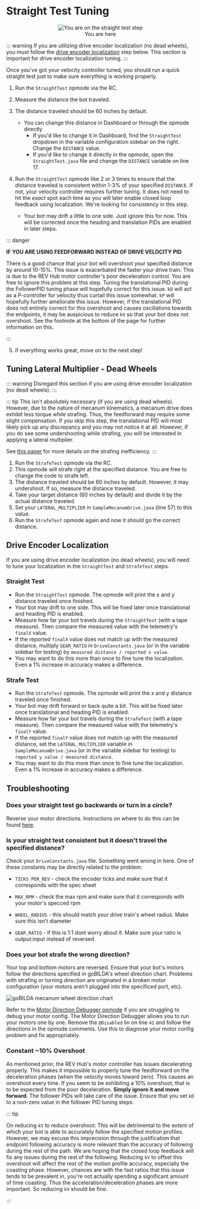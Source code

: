 # Straight Test Tuning

<figure align="center">
    <img src="./assets/you-are-here/YouAreHere-StraightTest-quarter.png" alt="You are on the straight test step">
    <figcaption class="mt-2 text-gray-600 text-center">You are here</figcaption>
</figure>

::: warning
If you are utilizing drive encoder localization (no dead wheels), you must follow the [drive encoder localization](#drive-encoder-localization) step below. This section is important for drive encoder localization tuning.
:::

Once you've got your velocity controller tuned, you should run a quick straight test just to make sure everything is working properly.

1. Run the `StraightTest` opmode via the RC.
2. Measure the distance the bot traveled.
3. The distance traveled should be 60 inches by default.
   - You can change this distance in Dashboard or through the opmode directly
     - If you'd like to change it in Dashboard, find the `StraightTest` dropdown in the variable configuration sidebar on the right. Change the `DISTANCE` value.
     - If you'd like to change it directly in the opmode, open the `StraightTest.java` file and change the `DISTANCE` variable on line 17.
4. Run the `StraightTest` opmode like 2 or 3 times to ensure that the distance traveled is consistent within 1-3% of your specified `DISTANCE`. If not, your velocity controller requires further tuning. It does not need to hit the _exact_ spot each time as you will later enable closed loop feedback using localization. We're looking for consistency in this step.

   - Your bot may drift a little to one side. Just ignore this for now. This will be corrected once the heading and translation PIDs are enabled in later steps.

::: danger

**IF YOU ARE USING FEEDFORWARD INSTEAD OF DRIVE VELOCITY PID**

There is a good chance that your bot will overshoot your specified distance by around 10-15%. This issue is exacerbated the faster your drive train. This is due to the REV Hub motor controller's poor deceleration control. You are free to ignore this problem at this step. Tuning the translational PID during the FollowerPID tuning phase will hopefully correct for this issue. `kD` will act as a P-controller for velocity thus curtail this issue somewhat. `kP` will hopefully further ameliorate this issue. However, if the translational PID does not entirely correct for this overshoot and causes oscillations towards the endpoints, it may be auspicious to reduce `kV` so that your bot does not overshoot. See the footnote at the bottom of the page for further information on this.

:::

5. If everything works great, move on to the next step!

## Tuning Lateral Multiplier - Dead Wheels

::: warning
Disregard this section if you are using drive encoder localization (no dead wheels).
:::

::: tip
This isn't absolutely necessary (if you are using dead wheels). However, due to the nature of mecanum kinematics, a mecanum drive does exhibit less torque while strafing. Thus, the feedforward may require some slight compensation. If you skip this step, the translational PID will most likely pick up any discrepancy and you may not notice it at all. However, if you do see some undershooting while strafing, you will be interested in applying a lateral multiplier.

See [this paper](https://www.chiefdelphi.com/t/paper-mecanum-and-omni-kinematic-and-force-analysis/106153) for more details on the strafing inefficiency.
:::

1. Run the `StrafeTest` opmode via the RC.
2. This opmode will strafe right at the specified distance. You are free to change the code to strafe left.
3. The distance traveled should be 60 inches by default. However, it may undershoot. If so, measure the distance traveled.
4. Take your target distance (60 inches by default) and divide it by the actual distance traveled.
5. Set your `LATERAL_MULTIPLIER` in `SampleMecanumDrive.java` (line 57) to this value.
6. Run the `StrafeTest` opmode again and now it should go the correct distance.

## Drive Encoder Localization

If you are using drive encoder localization (no dead wheels), you will need to tune your localization in the `StraightTest` and `StrafeTest` steps.

### Straight Test

- Run the `StraightTest` opmode. The opmode will print the x and y distance traveled once finished.
- Your bot may drift to one side. This will be fixed later once translational and heading PID is enabled.
- Measure how far your bot travels during the `StraightTest` (with a tape measure). Then compare the measured value with the telemetry's `finalX` value.
- If the reported `finalX` value does not match up with the measured distance, multiply `GEAR_RATIO` in `DriveConstants.java` (or in the variable sidebar for testing) by `measured distance / reported x value`.
- You may want to do this more than once to fine tune the localization. Even a 1% increase in accuracy makes a difference.

### Strafe Test

- Run the `StrafeTest` opmode. The opmode will print the x and y distance traveled once finished.
- Your bot may drift forward or back quite a bit. This will be fixed later once translational and heading PID is enabled.
- Measure how far your bot travels during the `StrafeTest` (with a tape measure). Then compare the measured value with the telemetry's `finalY` value.
- If the reported `finalY` value does not match up with the measured distance, set the `LATERAL_MULTIPLIER` variable in `SampleMecanumDrive.java` (or in the variable sidebar for testing) to `reported y value / measured distance`.
- You may want to do this more than once to fine tune the localization. Even a 1% increase in accuracy makes a difference.

## Troubleshooting

### Does your straight test go backwards or turn in a circle?

Reverse your motor directions. Instructions on where to do this can be found [here](/drive-constants.html#samplemecanumdrive-motor-direction).

### **Is your straight test consistent but it doesn't travel the specified distance?**

Check your `DriveConstants.java` file. Something went wrong in here. One of these constants may be directly related to the problem:

- `TICKS_PER_REV` - check the encoder ticks and make sure that it corresponds with the spec sheet

- `MAX_RPM` - check the max rpm and make sure that it corresponds with your motor's specced rpm

- `WHEEL_RADIUS` - this should match your drive train's wheel radius. Make sure this isn't diameter

- `GEAR_RATIO` - if this is 1:1 dont worry about it. Make sure your ratio is output:input instead of reversed

### Does your bot strafe the wrong direction?

Your top and bottom motors are reversed. Ensure that your bot's motors follow the directions specified in goBILDA's wheel direction chart. Problems with strafing or turning direction are originated in a broken motor configuration (your motors aren't plugged into the specificed port, etc).

![goBILDA mecanum wheel direction chart](./assets/drive-constants/gobilda-mecanum-chart.png)

Refer to the [Motor Direction Debugger opmode](https://github.com/acmerobotics/road-runner-quickstart/blob/quickstart1/TeamCode/src/main/java/org/firstinspires/ftc/teamcode/drive/opmode/MotorDirectionDebugger.java) if you are struggling to debug your motor config. The Motor Direction Debugger allows you to run your motors one by one. Remove the `@Disabled` lin on line `41` and follow the directions in the opmode comments. Use this to diagnose your motor config problem and fix appropriately.

### Constant ~10% Overshoot

As mentioned prior, the REV Hub's motor controller has issues decelerating properly. This makes it impossible to properly tune the feedforward on the deceleration phases (when the velocity moves toward zero). This causes an overshoot every time. If you seem to be exhibiting a 10% overshoot, that is to be expected from the poor deceleration. **Simply ignore it and move forward**. The follower PIDs will take care of the issue. Ensure that you set `kD` to a non-zero value in the follower PID tuning steps.

::: tip

On reducing `kV` to reduce overshoot: This will be detrimental to the extent of which your bot is able to accurately follow the specified motion profiles. However, we may excuse this imprecision through the justification that endpoint following accuracy is more relevant than the accuracy of following during the rest of the path. We are hoping that the closed loop feedback will fix any issues during the rest of the following. Reducing `kV` to offset this overshoot will affect the rest of the motion profile accuracy, especially the coasting phase. However, chances are with the fast ratios that this issue tends to be prevalent in, you're not actually spending a significant amount of time coasting. Thus the acceleration/deceleration phases are more important. So reducing `kV` should be fine.

:::
